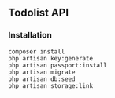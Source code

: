 ## Todolist API

### Installation

```
composer install
php artisan key:generate
php artisan passport:install
php artisan migrate
php artisan db:seed
php artisan storage:link
```
